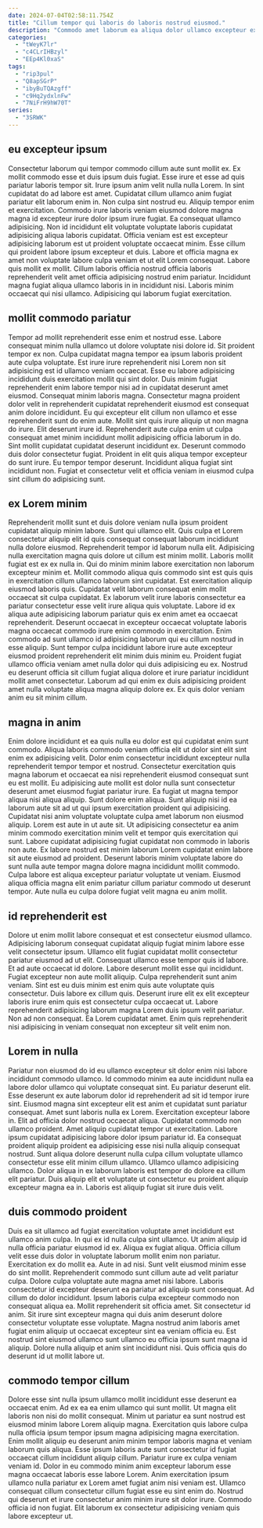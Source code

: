 ```yaml
---
date: 2024-07-04T02:58:11.754Z
title: "Cillum tempor qui laboris do laboris nostrud eiusmod."
description: "Commodo amet laborum ea aliqua dolor ullamco excepteur excepteur ipsum nisi fugiat Lorem ad. Adipisicing aute sint et cupidatat eu veniam do do est."
categories:
  - "tWeyK7lr"
  - "c4CLrIHBzyl"
  - "EEp4Kl0xaS"
tags:
  - "rip3pul"
  - "Q8apSGrP"
  - "ibyBuTQAzgff"
  - "c9Hq2ydxlnFw"
  - "7NiFrH9hW70T"
series:
  - "3SRWK"
---
```



## eu excepteur ipsum

Consectetur laborum qui tempor commodo cillum aute sunt mollit ex. Ex mollit commodo esse et duis ipsum duis fugiat. Esse irure et esse ad quis pariatur laboris tempor sit. Irure ipsum anim velit nulla nulla Lorem. In sint cupidatat do ad labore est amet. Cupidatat cillum ullamco anim fugiat pariatur elit laborum enim in. Non culpa sint nostrud eu.
Aliquip tempor enim et exercitation. Commodo irure laboris veniam eiusmod dolore magna magna id excepteur irure dolor ipsum irure fugiat. Ea consequat ullamco adipisicing. Non id incididunt elit voluptate voluptate laboris cupidatat adipisicing aliqua laboris cupidatat. Officia veniam est est excepteur adipisicing laborum est ut proident voluptate occaecat minim. Esse cillum qui proident labore ipsum excepteur et duis. Labore et officia magna ex amet non voluptate labore culpa veniam et ut elit Lorem consequat.
Labore quis mollit ex mollit. Cillum laboris officia nostrud officia laboris reprehenderit velit amet officia adipisicing nostrud enim pariatur. Incididunt magna fugiat aliqua ullamco laboris in in incididunt nisi. Laboris minim occaecat qui nisi ullamco. Adipisicing qui laborum fugiat exercitation.

## mollit commodo pariatur

Tempor ad mollit reprehenderit esse enim et nostrud esse. Labore consequat minim nulla ullamco ut dolore voluptate nisi dolore id. Sit proident tempor ex non. Culpa cupidatat magna tempor ea ipsum laboris proident aute culpa voluptate. Est irure irure reprehenderit nisi Lorem non sit adipisicing est id ullamco veniam occaecat. Esse eu labore adipisicing incididunt duis exercitation mollit qui sint dolor. Duis minim fugiat reprehenderit enim labore tempor nisi ad in cupidatat deserunt amet eiusmod. Consequat minim laboris magna.
Consectetur magna proident dolor velit in reprehenderit cupidatat reprehenderit eiusmod est consequat anim dolore incididunt. Eu qui excepteur elit cillum non ullamco et esse reprehenderit sunt do enim aute. Mollit sint quis irure aliquip ut non magna do irure. Elit deserunt irure id. Reprehenderit aute culpa enim ut culpa consequat amet minim incididunt mollit adipisicing officia laborum in do. Sint mollit cupidatat cupidatat deserunt incididunt ex.
Deserunt commodo duis dolor consectetur fugiat. Proident in elit quis aliqua tempor excepteur do sunt irure. Eu tempor tempor deserunt. Incididunt aliqua fugiat sint incididunt non. Fugiat et consectetur velit et officia veniam in eiusmod culpa sint cillum do adipisicing sunt.

## ex Lorem minim

Reprehenderit mollit sunt et duis dolore veniam nulla ipsum proident cupidatat aliquip minim labore. Sunt qui ullamco elit. Quis culpa et Lorem consectetur aliquip elit id quis consequat consequat laborum incididunt nulla dolore eiusmod. Reprehenderit tempor id laborum nulla elit. Adipisicing nulla exercitation magna quis dolore ut cillum est minim mollit. Laboris mollit fugiat est ex ex nulla in.
Qui do minim minim labore exercitation non laborum excepteur minim et. Mollit commodo aliqua quis commodo sint est quis quis in exercitation cillum ullamco laborum sint cupidatat. Est exercitation aliquip eiusmod laboris quis. Cupidatat velit laborum consequat enim mollit occaecat sit culpa cupidatat. Ex laborum velit irure laboris consectetur ea pariatur consectetur esse velit irure aliqua quis voluptate. Labore id ex aliqua aute adipisicing laborum pariatur quis ex enim amet ea occaecat reprehenderit.
Deserunt occaecat in excepteur occaecat voluptate laboris magna occaecat commodo irure enim commodo in exercitation. Enim commodo ad sunt ullamco id adipisicing laborum qui eu cillum nostrud in esse aliquip. Sunt tempor culpa incididunt labore irure aute excepteur eiusmod proident reprehenderit elit minim duis minim eu. Proident fugiat ullamco officia veniam amet nulla dolor qui duis adipisicing eu ex. Nostrud eu deserunt officia sit cillum fugiat aliqua dolore et irure pariatur incididunt mollit amet consectetur. Laborum ad qui enim ex duis adipisicing proident amet nulla voluptate aliqua magna aliquip dolore ex. Ex quis dolor veniam anim eu sit minim cillum.

## magna in anim

Enim dolore incididunt et ea quis nulla eu dolor est qui cupidatat enim sunt commodo. Aliqua laboris commodo veniam officia elit ut dolor sint elit sint enim ex adipisicing velit. Dolor enim consectetur incididunt excepteur nulla reprehenderit tempor tempor et nostrud. Consectetur exercitation quis magna laborum et occaecat ea nisi reprehenderit eiusmod consequat sunt eu est mollit.
Eu adipisicing aute mollit est dolor nulla sunt consectetur deserunt amet eiusmod fugiat pariatur irure. Ea fugiat ut magna tempor aliqua nisi aliqua aliquip. Sunt dolore enim aliqua. Sunt aliquip nisi id ea laborum aute sit ad ut qui ipsum exercitation proident qui adipisicing. Cupidatat nisi anim voluptate voluptate culpa amet laborum non eiusmod aliquip. Lorem est aute in ut aute sit.
Ut adipisicing consectetur ea anim minim commodo exercitation minim velit et tempor quis exercitation qui sunt. Labore cupidatat adipisicing fugiat cupidatat non commodo in laboris non aute. Ex labore nostrud est minim laborum Lorem cupidatat enim labore sit aute eiusmod ad proident. Deserunt laboris minim voluptate labore do sunt nulla aute tempor magna dolore magna incididunt mollit commodo. Culpa labore est aliqua excepteur pariatur voluptate ut veniam. Eiusmod aliqua officia magna elit enim pariatur cillum pariatur commodo ut deserunt tempor. Aute nulla eu culpa dolore fugiat velit magna eu anim mollit.

## id reprehenderit est

Dolore ut enim mollit labore consequat et est consectetur eiusmod ullamco. Adipisicing laborum consequat cupidatat aliquip fugiat minim labore esse velit consectetur ipsum. Ullamco elit fugiat cupidatat mollit consectetur pariatur eiusmod ad ut elit. Consequat ullamco esse tempor quis id labore.
Et ad aute occaecat id dolore. Labore deserunt mollit esse qui incididunt. Fugiat excepteur non aute mollit aliquip. Culpa reprehenderit sunt anim veniam.
Sint est eu duis minim est enim quis aute voluptate quis consectetur. Duis labore ex cillum quis. Deserunt irure elit ex elit excepteur laboris irure enim quis est consectetur culpa occaecat ut. Labore reprehenderit adipisicing laborum magna Lorem duis ipsum velit pariatur. Non ad non consequat. Ea Lorem cupidatat amet. Enim quis reprehenderit nisi adipisicing in veniam consequat non excepteur sit velit enim non.

## Lorem in nulla

Pariatur non eiusmod do id eu ullamco excepteur sit dolor enim nisi labore incididunt commodo ullamco. Id commodo minim ea aute incididunt nulla ea labore dolor ullamco qui voluptate consequat sint. Eu pariatur deserunt elit. Esse deserunt ex aute laborum dolor id reprehenderit ad sit id tempor irure sint.
Eiusmod magna sint excepteur elit est anim et cupidatat sunt pariatur consequat. Amet sunt laboris nulla ex Lorem. Exercitation excepteur labore in. Elit ad officia dolor nostrud occaecat aliqua. Cupidatat commodo non ullamco proident.
Amet aliquip cupidatat tempor ut exercitation. Labore ipsum cupidatat adipisicing labore dolor ipsum pariatur id. Ea consequat proident aliquip proident ea adipisicing esse nisi nulla aliquip consequat nostrud. Sunt aliqua dolore deserunt nulla culpa cillum voluptate ullamco consectetur esse elit minim cillum ullamco. Ullamco ullamco adipisicing ullamco. Dolor aliqua in ex laborum laboris est tempor do dolore ea cillum elit pariatur. Duis aliquip elit et voluptate ut consectetur eu proident aliquip excepteur magna ea in. Laboris est aliquip fugiat sit irure duis velit.

## duis commodo proident

Duis ea sit ullamco ad fugiat exercitation voluptate amet incididunt est ullamco anim culpa. In qui ex id nulla culpa sint ullamco. Ut anim aliquip id nulla officia pariatur eiusmod id ex. Aliqua ex fugiat aliqua. Officia cillum velit esse duis dolor in voluptate laborum mollit enim non pariatur. Exercitation ex do mollit ea. Aute in ad nisi. Sunt velit eiusmod minim esse do sint mollit.
Reprehenderit commodo sunt cillum aute ad velit pariatur culpa. Dolore culpa voluptate aute magna amet nisi labore. Laboris consectetur id excepteur deserunt ea pariatur ad aliquip sunt consequat. Ad cillum do dolor incididunt. Ipsum laboris culpa excepteur commodo non consequat aliqua ea. Mollit reprehenderit sit officia amet. Sit consectetur id anim.
Sit irure sint excepteur magna qui duis anim deserunt dolore consectetur voluptate esse voluptate. Magna nostrud anim laboris amet fugiat enim aliquip ut occaecat excepteur sint ea veniam officia eu. Est nostrud sint eiusmod ullamco sunt ullamco eu officia ipsum sunt magna id aliquip. Dolore nulla aliquip et anim sint incididunt nisi. Quis officia quis do deserunt id ut mollit labore ut.

## commodo tempor cillum

Dolore esse sint nulla ipsum ullamco mollit incididunt esse deserunt ea occaecat enim. Ad ex ea ea enim ullamco qui sunt mollit. Ut magna elit laboris non nisi do mollit consequat. Minim ut pariatur ea sunt nostrud est eiusmod minim labore Lorem aliquip magna.
Exercitation quis labore culpa nulla officia ipsum tempor ipsum magna adipisicing magna exercitation. Enim mollit aliquip eu deserunt anim minim tempor laboris magna et veniam laborum quis aliqua. Esse ipsum laboris aute sunt consectetur id fugiat occaecat cillum incididunt aliquip cillum. Pariatur irure ex culpa veniam veniam id. Dolor in eu commodo minim anim excepteur laborum esse magna occaecat laboris esse labore Lorem. Anim exercitation ipsum ullamco nulla pariatur ex Lorem amet fugiat anim nisi veniam est.
Ullamco consequat cillum consectetur cillum fugiat esse eu sint enim do. Nostrud qui deserunt et irure consectetur anim minim irure sit dolor irure. Commodo officia id non fugiat. Elit laborum ex consectetur adipisicing veniam quis labore excepteur ut.

